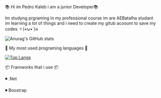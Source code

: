   📚 Hi im Pedro Kaleb i am a junior Developer📚
  
  Im studyng prgraming in my professional course im are AEBatalha studant
  im learning a lot of things and i need to create my gitub acoount to save 
  my codes ヾ(•ω•`)o
  

![Anurag's GitHub stats](https://github-readme-stats.vercel.app/api?username=LyeZinho&theme=chartreuse-dark&show_icons=true)



📖 My most used programing languages 📖
 
 
[![Top Langs](https://github-readme-stats.vercel.app/api/top-langs/?username=LyeZinho&theme=chartreuse-dark)](https://github.com/anuraghazra/github-readme-stats)


📦 Framworks that i use 📦

◾ .Net

◾ Boostrap
